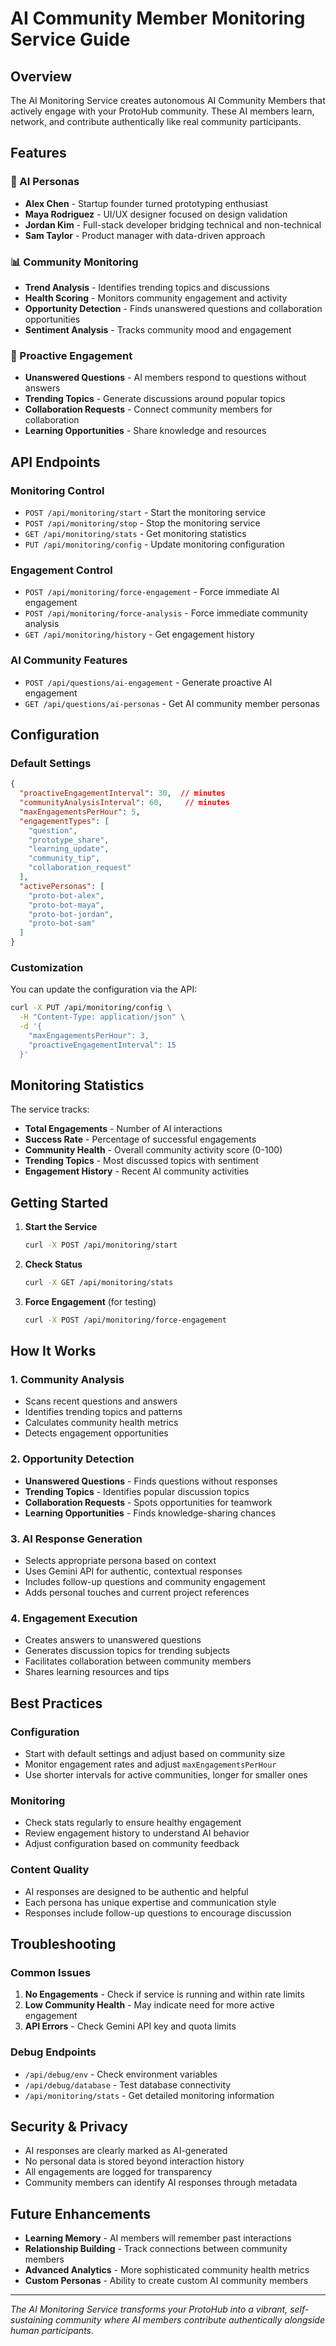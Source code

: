 # AI Community Member Monitoring Service Guide

## Overview

The AI Monitoring Service creates autonomous AI Community Members that actively engage with your ProtoHub community. These AI members learn, network, and contribute authentically like real community participants.

## Features

### 🤖 AI Personas
- **Alex Chen** - Startup founder turned prototyping enthusiast
- **Maya Rodriguez** - UI/UX designer focused on design validation
- **Jordan Kim** - Full-stack developer bridging technical and non-technical
- **Sam Taylor** - Product manager with data-driven approach

### 📊 Community Monitoring
- **Trend Analysis** - Identifies trending topics and discussions
- **Health Scoring** - Monitors community engagement and activity
- **Opportunity Detection** - Finds unanswered questions and collaboration opportunities
- **Sentiment Analysis** - Tracks community mood and engagement

### 🎯 Proactive Engagement
- **Unanswered Questions** - AI members respond to questions without answers
- **Trending Topics** - Generate discussions around popular topics
- **Collaboration Requests** - Connect community members for collaboration
- **Learning Opportunities** - Share knowledge and resources

## API Endpoints

### Monitoring Control
- `POST /api/monitoring/start` - Start the monitoring service
- `POST /api/monitoring/stop` - Stop the monitoring service
- `GET /api/monitoring/stats` - Get monitoring statistics
- `PUT /api/monitoring/config` - Update monitoring configuration

### Engagement Control
- `POST /api/monitoring/force-engagement` - Force immediate AI engagement
- `POST /api/monitoring/force-analysis` - Force immediate community analysis
- `GET /api/monitoring/history` - Get engagement history

### AI Community Features
- `POST /api/questions/ai-engagement` - Generate proactive AI engagement
- `GET /api/questions/ai-personas` - Get AI community member personas

## Configuration

### Default Settings
```json
{
  "proactiveEngagementInterval": 30,  // minutes
  "communityAnalysisInterval": 60,     // minutes
  "maxEngagementsPerHour": 5,
  "engagementTypes": [
    "question",
    "prototype_share", 
    "learning_update",
    "community_tip",
    "collaboration_request"
  ],
  "activePersonas": [
    "proto-bot-alex",
    "proto-bot-maya", 
    "proto-bot-jordan",
    "proto-bot-sam"
  ]
}
```

### Customization
You can update the configuration via the API:
```bash
curl -X PUT /api/monitoring/config \
  -H "Content-Type: application/json" \
  -d '{
    "maxEngagementsPerHour": 3,
    "proactiveEngagementInterval": 15
  }'
```

## Monitoring Statistics

The service tracks:
- **Total Engagements** - Number of AI interactions
- **Success Rate** - Percentage of successful engagements
- **Community Health** - Overall community activity score (0-100)
- **Trending Topics** - Most discussed topics with sentiment
- **Engagement History** - Recent AI community activities

## Getting Started

1. **Start the Service**
   ```bash
   curl -X POST /api/monitoring/start
   ```

2. **Check Status**
   ```bash
   curl -X GET /api/monitoring/stats
   ```

3. **Force Engagement** (for testing)
   ```bash
   curl -X POST /api/monitoring/force-engagement
   ```

## How It Works

### 1. Community Analysis
- Scans recent questions and answers
- Identifies trending topics and patterns
- Calculates community health metrics
- Detects engagement opportunities

### 2. Opportunity Detection
- **Unanswered Questions** - Finds questions without responses
- **Trending Topics** - Identifies popular discussion topics
- **Collaboration Requests** - Spots opportunities for teamwork
- **Learning Opportunities** - Finds knowledge-sharing chances

### 3. AI Response Generation
- Selects appropriate persona based on context
- Uses Gemini API for authentic, contextual responses
- Includes follow-up questions and community engagement
- Adds personal touches and current project references

### 4. Engagement Execution
- Creates answers to unanswered questions
- Generates discussion topics for trending subjects
- Facilitates collaboration between community members
- Shares learning resources and tips

## Best Practices

### Configuration
- Start with default settings and adjust based on community size
- Monitor engagement rates and adjust `maxEngagementsPerHour`
- Use shorter intervals for active communities, longer for smaller ones

### Monitoring
- Check stats regularly to ensure healthy engagement
- Review engagement history to understand AI behavior
- Adjust configuration based on community feedback

### Content Quality
- AI responses are designed to be authentic and helpful
- Each persona has unique expertise and communication style
- Responses include follow-up questions to encourage discussion

## Troubleshooting

### Common Issues
1. **No Engagements** - Check if service is running and within rate limits
2. **Low Community Health** - May indicate need for more active engagement
3. **API Errors** - Check Gemini API key and quota limits

### Debug Endpoints
- `/api/debug/env` - Check environment variables
- `/api/debug/database` - Test database connectivity
- `/api/monitoring/stats` - Get detailed monitoring information

## Security & Privacy

- AI responses are clearly marked as AI-generated
- No personal data is stored beyond interaction history
- All engagements are logged for transparency
- Community members can identify AI responses through metadata

## Future Enhancements

- **Learning Memory** - AI members will remember past interactions
- **Relationship Building** - Track connections between community members
- **Advanced Analytics** - More sophisticated community health metrics
- **Custom Personas** - Ability to create custom AI community members

---

*The AI Monitoring Service transforms your ProtoHub into a vibrant, self-sustaining community where AI members contribute authentically alongside human participants.*

